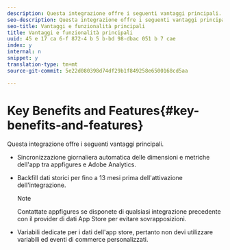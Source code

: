 ```yaml
---
description: Questa integrazione offre i seguenti vantaggi principali.
seo-description: Questa integrazione offre i seguenti vantaggi principali.
seo-title: Vantaggi e funzionalità principali
title: Vantaggi e funzionalità principali
uuid: 45 e 17 ca 6-f 872-4 b 5 b-bd 98-dbac 051 b 7 cae
index: y
internal: n
snippet: y
translation-type: tm+mt
source-git-commit: 5e22d080398d74df29b1f849258e6500168cd5aa

---
```



# Key Benefits and Features{#key-benefits-and-features}

Questa integrazione offre i seguenti vantaggi principali.

* Sincronizzazione giornaliera automatica delle dimensioni e metriche dell'app tra appfigures e Adobe Analytics.
* Backfill dati storici per fino a 13 mesi prima dell'attivazione dell'integrazione.

   >[!NOTE]
   >
   >Contattate appfigures se disponete di qualsiasi integrazione precedente con il provider di dati App Store per evitare sovrapposizioni.

* Variabili dedicate per i dati dell'app store, pertanto non devi utilizzare variabili ed eventi di commerce personalizzati.

